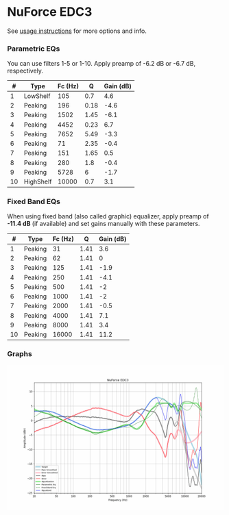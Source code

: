 # NuForce EDC3
See [usage instructions](https://github.com/jaakkopasanen/AutoEq#usage) for more options and info.

### Parametric EQs
You can use filters 1-5 or 1-10. Apply preamp of -6.2 dB or -6.7 dB, respectively.

|   # | Type      |   Fc (Hz) |    Q |   Gain (dB) |
|-----|-----------|-----------|------|-------------|
|   1 | LowShelf  |       105 | 0.7  |         4.6 |
|   2 | Peaking   |       196 | 0.18 |        -4.6 |
|   3 | Peaking   |      1502 | 1.45 |        -6.1 |
|   4 | Peaking   |      4452 | 0.23 |         6.7 |
|   5 | Peaking   |      7652 | 5.49 |        -3.3 |
|   6 | Peaking   |        71 | 2.35 |        -0.4 |
|   7 | Peaking   |       151 | 1.65 |         0.5 |
|   8 | Peaking   |       280 | 1.8  |        -0.4 |
|   9 | Peaking   |      5728 | 6    |        -1.7 |
|  10 | HighShelf |     10000 | 0.7  |         3.1 |

### Fixed Band EQs
When using fixed band (also called graphic) equalizer, apply preamp of **-11.4 dB** (if available) and set gains manually with these parameters.

|   # | Type    |   Fc (Hz) |    Q |   Gain (dB) |
|-----|---------|-----------|------|-------------|
|   1 | Peaking |        31 | 1.41 |         3.6 |
|   2 | Peaking |        62 | 1.41 |         0   |
|   3 | Peaking |       125 | 1.41 |        -1.9 |
|   4 | Peaking |       250 | 1.41 |        -4.1 |
|   5 | Peaking |       500 | 1.41 |        -2   |
|   6 | Peaking |      1000 | 1.41 |        -2   |
|   7 | Peaking |      2000 | 1.41 |        -0.5 |
|   8 | Peaking |      4000 | 1.41 |         7.1 |
|   9 | Peaking |      8000 | 1.41 |         3.4 |
|  10 | Peaking |     16000 | 1.41 |        11.2 |

### Graphs
![](./NuForce%20EDC3.png)
